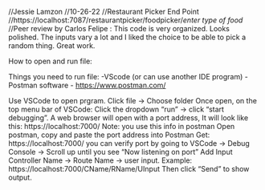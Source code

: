 //Jessie Lamzon
//10-26-22
//Restaurant Picker End Point
//https://localhost:7087/restaurantpicker/foodpicker/*enter type of food*
//Peer review by Carlos Felipe : This code is very organized. Looks polished. The inputs vary a lot and I liked the choice to be able to pick a random thing. Great work.

How to open and run file:

Things you need to run file:
-VScode (or can use another IDE program)
-Postman software - https://www.postman.com/

Use VSCode to open prgram. Click file -> Choose folder
Once open, on the top menu bar of VSCode: Click the dropdown “run” -> click “start debugging”.
A web browser will open with a port address, It will look like this: https://localhost:7000/
Note: you use this info in postman
Open postman, copy and paste the port address into Postman Get:  https://localhost:7000/
you can verify port by going to VSCode -> Debug Console -> Scroll up until you see “Now listening on port”
Add Input Controller Name -> Route Name -> user input.  Example: https://localhost:7000/CName/RName/UInput
Then click “Send” to show output.
